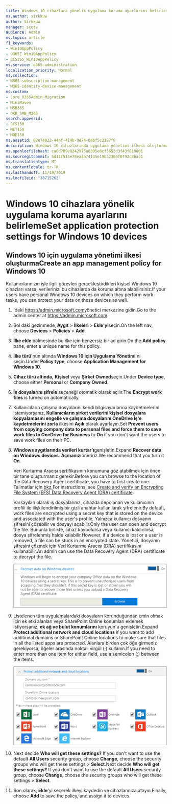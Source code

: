 ```yaml
---
title: Windows 10 cihazlara yönelik uygulama koruma ayarlarını belirleme
ms.author: sirkkuw
author: Sirkkuw
manager: scotv
audience: Admin
ms.topic: article
f1_keywords:
- Win10AppPolicy
- O365E_Win10AppPolicy
- BCS365_Win10AppPolicy
ms.service: o365-administration
localization_priority: Normal
ms.collection:
- M365-subscription-management
- M365-identity-device-management
ms.custom:
- Core_O365Admin_Migration
- MiniMaven
- MSB365
- OKR_SMB_M365
search.appverid:
- BCS160
- MET150
- MOE150
ms.assetid: 02e74022-44af-414b-9d74-0ebf5c2197f0
description: Windows 10 cihazlarında uygulama yönetimi ilkesi oluşturmayı ve çalışma dosyalarını nasıl koruyacağınızı öğrenin.
ms.openlocfilehash: ca6d789e0242975a0395e6cf5653d3f43f819801
ms.sourcegitcommit: 5d11f516e78ea4a74145e19ba2300f0792c8bac1
ms.translationtype: MT
ms.contentlocale: tr-TR
ms.lasthandoff: 11/19/2019
ms.locfileid: "38715262"
---
```

# <a name="set-application-protection-settings-for-windows-10-devices"></a><span data-ttu-id="5b9d1-103">Windows 10 cihazlara yönelik uygulama koruma ayarlarını belirleme</span><span class="sxs-lookup"><span data-stu-id="5b9d1-103">Set application protection settings for Windows 10 devices</span></span>

## <a name="create-an-app-management-policy-for-windows-10"></a><span data-ttu-id="5b9d1-104">Windows 10 için uygulama yönetimi ilkesi oluşturma</span><span class="sxs-lookup"><span data-stu-id="5b9d1-104">Create an app management policy for Windows 10</span></span>

<span data-ttu-id="5b9d1-105">Kullanıcılarınızın işle ilgili görevleri gerçekleştirdikleri kişisel Windows 10 cihazları varsa, verilerinizi bu cihazlarda da koruma altına alabilirsiniz.</span><span class="sxs-lookup"><span data-stu-id="5b9d1-105">If your users have personal Windows 10 devices on which they perform work tasks, you can protect your data on those devices as well.</span></span>
  
1. <span data-ttu-id="5b9d1-106">'deki <a href="https://go.microsoft.com/fwlink/p/?linkid=837890" target="_blank">https://admin.microsoft.com</a>yönetici merkezine gidin.</span><span class="sxs-lookup"><span data-stu-id="5b9d1-106">Go to the admin center at <a href="https://go.microsoft.com/fwlink/p/?linkid=837890" target="_blank">https://admin.microsoft.com</a>.</span></span> 
    
2. <span data-ttu-id="5b9d1-107">Sol daki gezinmede, **Aygıt** \> **İlkeleri** \> **Ekle'yi**seçin.</span><span class="sxs-lookup"><span data-stu-id="5b9d1-107">On the left nav, choose **Devices** \> **Policies** \> **Add**.</span></span>

3. <span data-ttu-id="5b9d1-108">**İlke ekle** bölmesinde bu ilke için benzersiz bir ad girin.</span><span class="sxs-lookup"><span data-stu-id="5b9d1-108">On the **Add policy** pane, enter a unique name for this policy.</span></span> 
    
4. <span data-ttu-id="5b9d1-109">**İlke türü**'nün altında **Windows 10 için Uygulama Yönetimi**'ni seçin.</span><span class="sxs-lookup"><span data-stu-id="5b9d1-109">Under **Policy type**, choose **Application Management for Windows 10**.</span></span>
    
5. <span data-ttu-id="5b9d1-110">**Cihaz türü altında,** **Kişisel** veya **Şirket Owned**seçin.</span><span class="sxs-lookup"><span data-stu-id="5b9d1-110">Under **Device type**, choose either **Personal** or **Company Owned**.</span></span>
    
6. <span data-ttu-id="5b9d1-111">**İş dosyalarını şifrele** seçeneği otomatik olarak açılır.</span><span class="sxs-lookup"><span data-stu-id="5b9d1-111">The **Encrypt work files** is turned on automatically.</span></span> 
    
7. <span data-ttu-id="5b9d1-112">Kullanıcıların çalışma dosyalarını kendi bilgisayarlarına kaydetmelerini istemiyorsanız, **Kullanıcıların şirket verilerini kişisel dosyalara kopyalamasını engelle ve çalışma dosyalarını OneDrive İş'e kaydetmelerini zorla** ilkesini **Açık** olarak ayarlayın.</span><span class="sxs-lookup"><span data-stu-id="5b9d1-112">Set **Prevent users from copying company data to personal files and force them to save work files to OneDrive for Business** to **On** if you don't want the users to save work files on their PC.</span></span> 
    
9. <span data-ttu-id="5b9d1-113">**Windows aygıtlarında verileri kurtar'ı**genişletin.</span><span class="sxs-lookup"><span data-stu-id="5b9d1-113">Expand **Recover data on Windows devices**.</span></span> <span data-ttu-id="5b9d1-114">**Açmanızı**öneririz.</span><span class="sxs-lookup"><span data-stu-id="5b9d1-114">We recommend that you turn it **On**.</span></span>
    
    <span data-ttu-id="5b9d1-115">Veri Kurtarma Aracısı sertifikasının konumuna göz atabilmek için önce bir tane oluşturmanız gerekir.</span><span class="sxs-lookup"><span data-stu-id="5b9d1-115">Before you can browse to the location of the Data Recovery Agent certificate, you have to first create one.</span></span> <span data-ttu-id="5b9d1-116">Talimatlar için [bkz.](https://go.microsoft.com/fwlink/p/?linkid=853700)</span><span class="sxs-lookup"><span data-stu-id="5b9d1-116">For instructions, see [Create and verify an Encrypting File System (EFS) Data Recovery Agent (DRA) certificate](https://go.microsoft.com/fwlink/p/?linkid=853700).</span></span>
    
    <span data-ttu-id="5b9d1-117">Varsayılan olarak iş dosyalarınız, cihazda depolanan ve kullanıcının profili ile ilişkilendirilmiş bir gizli anahtar kullanılarak şifrelenir.</span><span class="sxs-lookup"><span data-stu-id="5b9d1-117">By default, work files are encrypted using a secret key that is stored on the device and associated with the user's profile.</span></span> <span data-ttu-id="5b9d1-118">Yalnızca kullanıcı dosyanın şifresini çözebilir ve dosyayı açabilir.</span><span class="sxs-lookup"><span data-stu-id="5b9d1-118">Only the user can open and decrypt the file.</span></span> <span data-ttu-id="5b9d1-119">Bununla birlikte, cihaz kaybolursa veya kullanıcı kaldırılırsa, dosya şifrelenmiş halde kalabilir.</span><span class="sxs-lookup"><span data-stu-id="5b9d1-119">However, if a device is lost or a user is removed, a file can be stuck in an encrypted state.</span></span> <span data-ttu-id="5b9d1-120">Yönetici, dosyanın şifresini çözmek için Veri Kurtarma Aracısı (DRA) sertifikasını kullanabilir.</span><span class="sxs-lookup"><span data-stu-id="5b9d1-120">An admin can use the Data Recovery Agent (DRA) certificate to decrypt the file.</span></span>
    
    ![Browse to Data Recovery Agent certificate.](media/7d7d664f-b72f-4293-a3e7-d0fa7371366c.png)
  
10. <span data-ttu-id="5b9d1-122">Listelenen tüm uygulamalardaki dosyaların korunduğundan emin olmak için ek etki alanları veya SharePoint Online konumları eklemek istiyorsanız, **ek ağ ve bulut konumlarını** koruyun'u genişletin.</span><span class="sxs-lookup"><span data-stu-id="5b9d1-122">Expand **Protect additional network and cloud locations** if you want to add additional domains or SharePoint Online locations to make sure that files in all the listed apps are protected.</span></span> <span data-ttu-id="5b9d1-123">Alanlara birden çok öğe girmeniz gerekiyorsa, öğeler arasında noktalı virgül (;) kullanın.</span><span class="sxs-lookup"><span data-stu-id="5b9d1-123">If you need to enter more than one item for either field, use a semicolon (;) between the items.</span></span>
    
    ![Expand Protect additional network and cloud locations, and enter domains or SharePoint Online sites you own.](media/7afaa0c7-ba53-456d-8c61-312c45e09625.png)
  
11. <span data-ttu-id="5b9d1-p105">Next decide **Who will get these settings?** If you don't want to use the default **All Users** security group, choose **Change**, choose the security groups who will get these settings \> **Select**.</span><span class="sxs-lookup"><span data-stu-id="5b9d1-p105">Next decide **Who will get these settings?** If you don't want to use the default **All Users** security group, choose **Change**, choose the security groups who will get these settings \> **Select**.</span></span>
    
12. <span data-ttu-id="5b9d1-127">Son olarak, **Ekle**'yi seçerek ilkeyi kaydedin ve cihazlarınıza atayın.</span><span class="sxs-lookup"><span data-stu-id="5b9d1-127">Finally, choose **Add** to save the policy, and assign it to devices.</span></span> 
